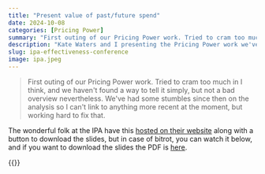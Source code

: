 ```yaml
---
title: "Present value of past/future spend"
date: 2024-10-08
categories: [Pricing Power]
summary: "First outing of our Pricing Power work. Tried to cram too much in I think, and we haven't found a way to tell it simply, but not a bad overview nevertheless. We've had some stumbles since then on the analysis so I can't link to anything more recent at the moment, but working hard to fix that."
description: "Kate Waters and I presenting the Pricing Power work we've been developing with a range of people including the brilliant Simeon Duckworth."
slug: ipa-effectiveness-conference
image: ipa.jpeg
---
```


> First outing of our Pricing Power work. Tried to cram too much in I think, and we haven't found a way to tell it simply, but not a bad overview nevertheless. We've had some stumbles since then on the analysis so I can't link to anything more recent at the moment, but working hard to fix that.

The wonderful folk at the IPA have this [hosted on their website](https://ipa.co.uk/knowledge/effectiveness/ipa-effectiveness-conference-2024/present-value-of-future-spend/) along with a button to download the slides, but in case of bitrot, you can watch it below, and if you want to download the slides the PDF is [here](present-value-of-past-spend.pdf).

{{<youtube yVOEIiInQ74>}}



